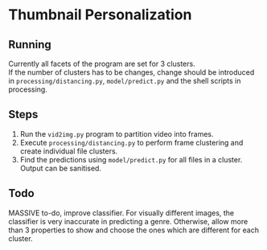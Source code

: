 # Thumbnail Personalization

## Running
Currently all facets of the program are set for 3 clusters. \
If the number of clusters has to be changes, change should be introduced in `processing/distancing.py`, `model/predict.py` and the shell scripts in processing.

## Steps
1. Run the `vid2img.py` program to partition video into frames.
2. Execute `processing/distancing.py` to perform frame clustering and create individual file clusters.
3. Find the predictions using `model/predict.py` for all files in a cluster. Output can be sanitised.

## Todo
MASSIVE to-do, improve classifier. For visually different images, the classifier is very inaccurate in predicting a genre. Otherwise, allow more than 3 properties to show and choose the ones which are different for each cluster.
